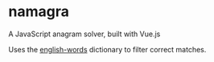 # namagra

A JavaScript anagram solver, built with Vue.js

Uses the [english-words](https://github.com/dwyl/english-words) dictionary to filter correct matches.
